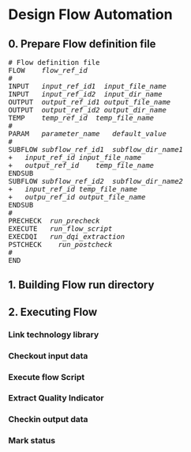 # Design Flow Automation
## 0. Prepare Flow definition file
<pre>
# Flow definition file
FLOW	<i>flow_ref_id</i>	
#		
INPUT   <i>input_ref_id1</i>  <i>input_file_name</i>
INPUT   <i>input_ref_id2</i>  <i>input_dir_name</i>
OUTPUT  <i>output_ref_id1</i> <i>output_file_name</i>
OUTPUT	<i>output_ref_id2</i> <i>output_dir_name</i>
TEMP    <i>temp_ref_id</i>  <i>temp_file_name</i>
#
PARAM	<i>parameter_name</i>	<i>default_value</i>
#		
SUBFLOW	<i>subflow_ref_id1</i>	<i>subflow_dir_name1</i>
+	<i>input_ref_id</i>	<i>input_file_name</i>
+	<i>output_ref_id</i>	<i>temp_file_name</i>
ENDSUB		
SUBFLOW	<i>subflow_ref_id2</i>	<i>subflow_dir_name2</i>
+	<i>input_ref_id</i>	<i>temp_file_name</i>
+	<i>outpu_ref_id</i>	<i>output_file_name</i>
ENDSUB		
#			
PRECHECK  <i>run_precheck</i>
EXECUTE	  <i>run_flow_script</i>
EXECDQI   <i>run_dqi_extraction</i>
PSTCHECK	<i>run_postcheck</i>	
#		
END		
</pre>
## 1. Building Flow run directory

## 2. Executing Flow 
### Link technology library 
### Checkout input data
### Execute flow Script
### Extract Quality Indicator
### Checkin output data
### Mark status
